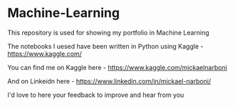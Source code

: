# Machine-Learning
This repository is used for showing my portfolio in Machine Learning

The notebooks I uesed have been written in Python using Kaggle - https://www.kaggle.com/

You can find me on Kaggle here - https://www.kaggle.com/mickaelnarboni

And on Linkeidn here - https://www.linkedin.com/in/mickael-narboni/

I'd love to here your feedback to improve and hear from you 
